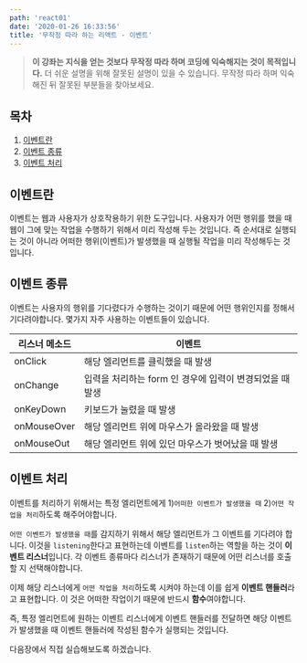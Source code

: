 ```yaml
---
path: 'react01'
date: '2020-01-26 16:33:56'
title: '무작정 따라 하는 리액트 - 이벤트'
---
```


> **이 강좌는 지식을 얻는 것보다 무작정 따라 하며 코딩에 익숙해지는 것이 목적입니다.** 더 쉬운 설명을 위해 잘못된 설명이 있을 수 있습니다. 무작정 따라 하며 익숙해진 뒤 잘못된 부분들을 찾아보세요.

## 목차

1. [이벤트란](#이벤트란)
2. [이벤트 종류](#이벤트-종류)
3. [이벤트 처리](#이벤트-처리)

## 이벤트란

이벤트는 웹과 사용자가 상호작용하기 위한 도구입니다. 사용자가 어떤 행위를 했을 때 웹이 그에 맞는 작업을 수행하기 위해서 미리 작성해 두는 것입니다. 즉 순서대로 실행되는 것이 아니라 어떠한 행위(이벤트)가 발생했을 때 실행될 작업을 미리 작성해두는 것입니다.

## 이벤트 종류

이벤트는 사용자의 행위를 기다렸다가 수행하는 것이기 때문에 어떤 행위인지를 정해서 기다려야합니다. 몇가지 자주 사용하는 이벤트들이 있습니다.

| 리스너 메소드 | 이벤트                                                   |
| ------------- | -------------------------------------------------------- |
| onClick       | 해당 엘리먼트를 클릭했을 때 발생                         |
| onChange      | 입력을 처리하는 form 인 경우에 입력이 변경되었을 때 발생 |
| onKeyDown     | 키보드가 눌렸을 때 발생                                  |
| onMouseOver   | 해당 엘리먼트 위에 마우스가 올라왔을 때 발생             |
| onMouseOut    | 해당 엘리먼트 위에 있던 마우스가 벗어났을 때 발생        |

## 이벤트 처리

이벤트를 처리하기 위해서는 특정 엘리먼트에게 1)`어떠한 이벤트가 발생했을 때` 2)`어떤 작업을 처리`하도록 해주어야합니다.

`어떤 이벤트가 발생했을 때`를 감지하기 위해서 해당 엘리먼트가 그 이벤트를 기다려야 합니다. 이것을 `listening`한다고 표현하는데 이벤트를 `listen`하는 역할을 하는 것이 **이벤트 리스너**입니다. 각 이벤트 종류마다 리스너가 존재하기 때문에 어떤 리스너를 호출할 지 선택해야합니다.

이제 해당 리스너에게 `어떤 작업을 처리`하도록 시켜야 하는데 이를 쉽게 **이벤트 핸들러**라고 표현합니다. 이 것은 어떠한 작업이기 때문에 반드시 **함수**여야합니다.

즉, 특정 엘리먼트에 원하는 이벤트 리스너에게 이벤트 핸들러를 전달하면 해당 이벤트가 발생했을 때 이벤트 핸들러에 작성된 함수가 실행되는 것입니다.

다음장에서 직접 실습해보도록 하겠습니다.
